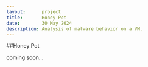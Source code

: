 ```yaml
---
layout:      project
title:       Honey Pot
date:        30 May 2024
description: Analysis of malware behavior on a VM.
---
```


##Honey Pot

coming soon...